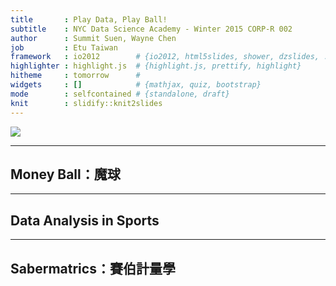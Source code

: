 ```yaml
---
title       : Play Data, Play Ball!
subtitle    : NYC Data Science Academy - Winter 2015 CORP-R 002
author      : Summit Suen, Wayne Chen
job         : Etu Taiwan
framework   : io2012        # {io2012, html5slides, shower, dzslides, ...}
highlighter : highlight.js  # {highlight.js, prettify, highlight}
hitheme     : tomorrow      # 
widgets     : []            # {mathjax, quiz, bootstrap}
mode        : selfcontained # {standalone, draft}
knit        : slidify::knit2slides
--- 
```

![](https://www.ocf.berkeley.edu/~superb/pics/moneyball.jpg)

--- 

## Money Ball：魔球

---

## Data Analysis in Sports


---

## Sabermatrics：賽伯計量學

